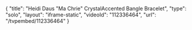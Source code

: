 {
    "title": "Heidi Daus \"Ma Chrie\" CrystalAccented Bangle Bracelet",
    "type": "solo",
    "layout": "iframe-static",
    "videoId": "112336464",
    "url": "\/tvpembed\/112336464"
}